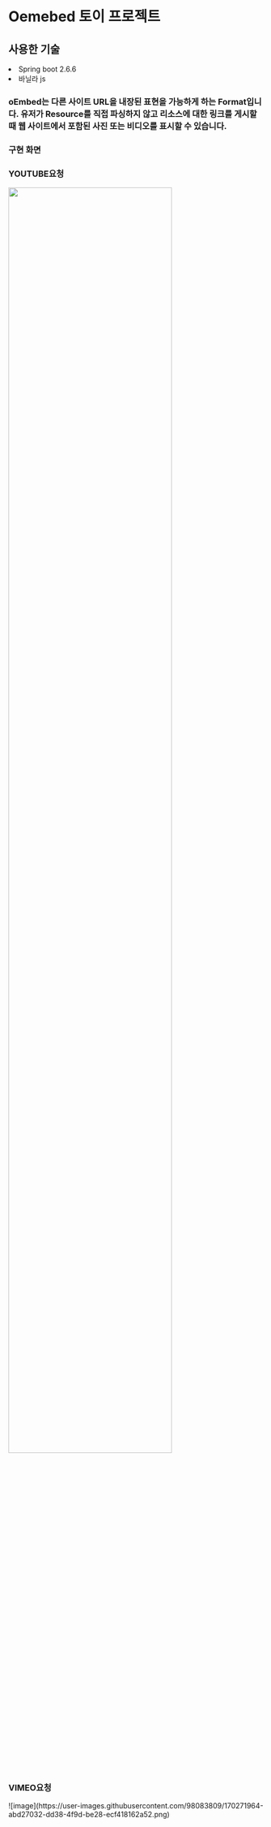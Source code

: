 <h1>Oemebed 토이 프로젝트</h1>
<h2>사용한 기술</h2>
<li>Spring boot 2.6.6</li>
<li>바닐라 js</li>


<h3>oEmbed는 다른 사이트 URL을 내장된 표현을 가능하게 하는 Format입니다.
유저가 Resource를 직접 파싱하지 않고 리소스에 대한 링크를 게시할 때 웹 사이트에서 포함된 사진 또는 비디오를 표시할 수 있습니다. </h3>

<h3>구현 화면</h3>



<h3>YOUTUBE요청</h3>
<img width="80%" src="https://user-images.githubusercontent.com/98083809/170271874-32728f61-a53f-4c14-81da-9f53d9459d97.png"/>



<h3>VIMEO요청</h3>
![image](https://user-images.githubusercontent.com/98083809/170271964-abd27032-dd38-4f9d-be28-ecf418162a52.png)
